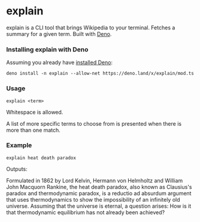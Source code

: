 # explain
explain is a CLI tool that brings Wikipedia to your terminal. Fetches a summary for a given term. Built with [Deno](https://deno.land).

### Installing explain with Deno
Assuming you already have [installed Deno](https://deno.land/manual/getting_started/installation):
```
deno install -n explain --allow-net https://deno.land/x/explain/mod.ts
```

### Usage
```
explain <term>
```

Whitespace is allowed.

A list of more specific terms to choose from is presented when there is more than one match.

### Example
```
explain heat death paradox
```
Outputs:  

Formulated in 1862 by Lord Kelvin, Hermann von Helmholtz and William John Macquorn Rankine, the heat death paradox, also known as Clausius's paradox and thermodynamic paradox, is a reductio ad absurdum argument that uses thermodynamics to show the impossibility of an infinitely old universe. Assuming that the universe is eternal, a question arises: How is it that thermodynamic equilibrium has not already been achieved?